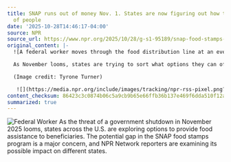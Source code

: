 ```yaml
---
title: SNAP runs out of money Nov. 1. States are now figuring out how to feed millions
  of people
date: '2025-10-28T14:46:17-04:00'
source: NPR
source_url: https://www.npr.org/2025/10/28/g-s1-95189/snap-food-stamps-government-shutdown-november
original_content: |-
  ![A federal worker moves through the food distribution line at an event giving food to federal workers affected by the shutdown in Hyattesville, Md., on Oct. 21, 2025.](https://npr.brightspotcdn.com/dims3/default/strip/false/crop/3000x2000+0+0/resize/3000x2000!/?url=http%3A%2F%2Fnpr-brightspot.s3.amazonaws.com%2Fd2%2F69%2F1c9cb034456cb4e3aab6e90cc907%2F251021-food-for-fed-workers-wamu-08.JPG)

  As November looms, states are trying to sort what options they can offer beneficiaries to fill the gap in food assistance. Reporters from the NPR Network are covering the impact of this potential lapse in states across the country.

  (Image credit: Tyrone Turner)

   ![](https://media.npr.org/include/images/tracking/npr-rss-pixel.png?story=g-s1-95189)
content_checksum: 86423c3c0874b06c5a9cb9b65e66ffb36b137e469f6dda510f12af558b217d1c
summarized: true
---
```


![Federal Worker](https://npr.brightspotcdn.com/dims3/default/strip/false/crop/3000x2000+0+0/resize/3000x2000!/?url=http%3A%2F%2Fnpr-brightspot.s3.amazonaws.com%2Fd2%2F69%2F1c9cb034456cb4e3aab6e90cc907%2F251021-food-for-fed-workers-wamu-08.JPG)
As the threat of a government shutdown in November 2025 looms, states across the U.S. are exploring options to provide food assistance to beneficiaries. The potential gap in the SNAP food stamps program is a major concern, and NPR Network reporters are examining its possible impact on different states.
